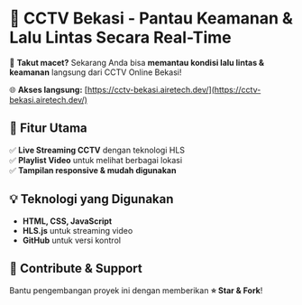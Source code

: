 # 📌 CCTV Bekasi - Pantau Keamanan & Lalu Lintas Secara Real-Time  

🚦 **Takut macet?** Sekarang Anda bisa **memantau kondisi lalu lintas & keamanan** langsung dari CCTV Online Bekasi!  

🌐 **Akses langsung:** [https://cctv-bekasi.airetech.dev/](https://cctv-bekasi.airetech.dev/)  

## 🎥 Fitur Utama  
✅ **Live Streaming CCTV** dengan teknologi HLS  
✅ **Playlist Video** untuk melihat berbagai lokasi  
✅ **Tampilan responsive & mudah digunakan**  

## 💡 Teknologi yang Digunakan  
- **HTML, CSS, JavaScript**  
- **HLS.js** untuk streaming video  
- **GitHub** untuk versi kontrol  

## 🚀 Contribute & Support  
Bantu pengembangan proyek ini dengan memberikan **⭐ Star & Fork**!  
